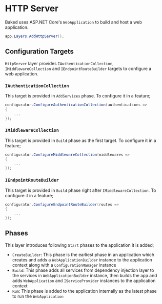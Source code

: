 # HTTP Server

Baked uses ASP.NET Core's `WebApplication` to build and host a web application.

```csharp
app.Layers.AddHttpServer();
```

## Configuration Targets

`HttpServer` layer provides `IAuthenticationCollection`,
`IMiddlewareCollection` and `IEndpointRouteBuilder` targets to configure a web
application.

### `IAuthenticationCollection`

This target is provided in `AddServices` phase. To configure it in a feature;

```csharp
configurator.ConfigureAuthenticationCollection(authentications =>
{
    ...
});
```

### `IMiddlewareCollection`

This target is provided in `Build` phase as the first target. To configure it in
a feature;

```csharp
configurator.ConfigureMiddlewareCollection(middlewares =>
{
    ...
});
```

### `IEndpointRouteBuilder`

This target is provided in `Build` phase right after `IMiddlewareCollection`. To
configure it in a feature;

```csharp
configurator.ConfigureEndpointRouteBuilder(routes =>
{
    ...
});
```

## Phases

This layer introduces following `Start` phases to the application it is added;

- `CreateBuilder`: This phase is the earliest phase in an application which
  creates and adds a `WebApplicationBuilder` instance to the application context
  along with a `ConfigurationManager` instance
- `Build`: This phase adds all services from dependency injection layer to the
  services in `WebApplicationBuilder` instance, then builds the app and adds
  `WebApplication` and `IServiceProvider` instances to the application context
- `Run`: This phase is added to the application internally as the latest phase
  to run the `WebApplication`
